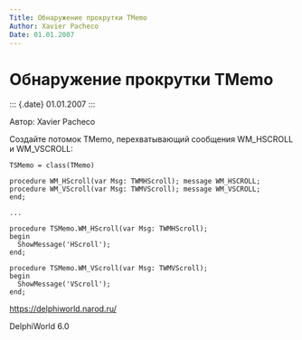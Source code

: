 ```yaml
---
Title: Обнаружение прокрутки TMemo
Author: Xavier Pacheco
Date: 01.01.2007
---
```



Обнаружение прокрутки TMemo
===========================

::: {.date}
01.01.2007
:::

Автор: Xavier Pacheco

Создайте потомок TMemo, перехватывающий сообщения WM\_HSCROLL и
WM\_VSCROLL:

    TSMemo = class(TMemo)
     
    procedure WM_HScroll(var Msg: TWMHScroll); message WM_HSCROLL;
    procedure WM_VScroll(var Msg: TWMVScroll); message WM_VSCROLL;
    end;
     
    ...
     
    procedure TSMemo.WM_HScroll(var Msg: TWMHScroll);
    begin
      ShowMessage('HScroll');
    end;
     
    procedure TSMemo.WM_VScroll(var Msg: TWMVScroll);
    begin
      ShowMessage('VScroll');
    end;
     
     

<https://delphiworld.narod.ru/>

DelphiWorld 6.0
